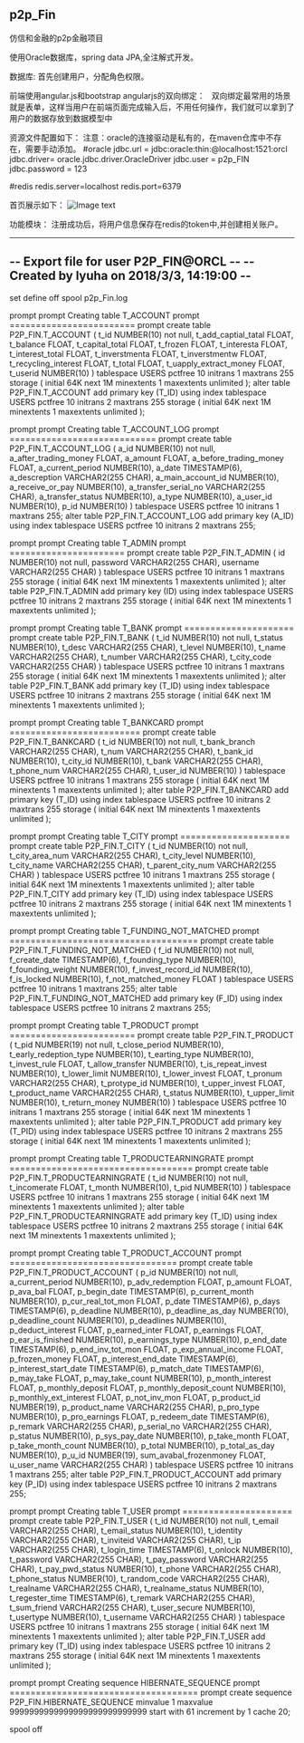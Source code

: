 ## p2p_Fin
仿信和金融的p2p金融项目

使用Oracle数据库，spring data JPA,全注解式开发。

数据库:
  首先创建用户，分配角色权限。

前端使用angular.js和bootstrap
    angularjs的双向绑定：
    双向绑定最常用的场景就是表单，这样当用户在前端页面完成输入后，不用任何操作，我们就可以拿到了用户的数据存放到数据模型中

资源文件配置如下：
注意：oracle的连接驱动是私有的，在maven仓库中不存在，需要手动添加。
#oracle
jdbc.url = jdbc:oracle:thin:@localhost:1521:orcl
jdbc.driver= oracle.jdbc.driver.OracleDriver
jdbc.user = p2p_FIN
jdbc.password = 123

#redis
redis.server=localhost
redis.port=6379

首页展示如下：
![Image text](https://github.com/oceanhaiyang/p2p_Fin/blob/master/haiyang_p2p_home/src/main/webapp/styles/images/home_index.png)

功能模块：
注册成功后，将用户信息保存在redis的token中,并创建相关账户。



--------------------------------------------
-- Export file for user P2P_FIN@ORCL      --
-- Created by lyuha on 2018/3/3, 14:19:00 --
--------------------------------------------

set define off
spool p2p_Fin.log

prompt
prompt Creating table T_ACCOUNT
prompt ========================
prompt
create table P2P_FIN.T_ACCOUNT
(
  t_id                   NUMBER(10) not null,
  t_add_captial_tatal    FLOAT,
  t_balance              FLOAT,
  t_capital_total        FLOAT,
  t_frozen               FLOAT,
  t_interesta            FLOAT,
  t_interest_total       FLOAT,
  t_inverstmenta         FLOAT,
  t_inverstmentw         FLOAT,
  t_recycling_interest   FLOAT,
  t_total                FLOAT,
  t_uapply_extract_money FLOAT,
  t_userid               NUMBER(10)
)
tablespace USERS
  pctfree 10
  initrans 1
  maxtrans 255
  storage
  (
    initial 64K
    next 1M
    minextents 1
    maxextents unlimited
  );
alter table P2P_FIN.T_ACCOUNT
  add primary key (T_ID)
  using index 
  tablespace USERS
  pctfree 10
  initrans 2
  maxtrans 255
  storage
  (
    initial 64K
    next 1M
    minextents 1
    maxextents unlimited
  );

prompt
prompt Creating table T_ACCOUNT_LOG
prompt ============================
prompt
create table P2P_FIN.T_ACCOUNT_LOG
(
  a_id                   NUMBER(10) not null,
  a_after_trading_money  FLOAT,
  a_amount               FLOAT,
  a_before_trading_money FLOAT,
  a_current_period       NUMBER(10),
  a_date                 TIMESTAMP(6),
  a_descreption          VARCHAR2(255 CHAR),
  a_main_account_id      NUMBER(10),
  a_receive_or_pay       NUMBER(10),
  a_transfer_serial_no   VARCHAR2(255 CHAR),
  a_transfer_status      NUMBER(10),
  a_type                 NUMBER(10),
  a_user_id              NUMBER(10),
  p_id                   NUMBER(10)
)
tablespace USERS
  pctfree 10
  initrans 1
  maxtrans 255;
alter table P2P_FIN.T_ACCOUNT_LOG
  add primary key (A_ID)
  using index 
  tablespace USERS
  pctfree 10
  initrans 2
  maxtrans 255;

prompt
prompt Creating table T_ADMIN
prompt ======================
prompt
create table P2P_FIN.T_ADMIN
(
  id       NUMBER(10) not null,
  password VARCHAR2(255 CHAR),
  username VARCHAR2(255 CHAR)
)
tablespace USERS
  pctfree 10
  initrans 1
  maxtrans 255
  storage
  (
    initial 64K
    next 1M
    minextents 1
    maxextents unlimited
  );
alter table P2P_FIN.T_ADMIN
  add primary key (ID)
  using index 
  tablespace USERS
  pctfree 10
  initrans 2
  maxtrans 255
  storage
  (
    initial 64K
    next 1M
    minextents 1
    maxextents unlimited
  );

prompt
prompt Creating table T_BANK
prompt =====================
prompt
create table P2P_FIN.T_BANK
(
  t_id        NUMBER(10) not null,
  t_status    NUMBER(10),
  t_desc      VARCHAR2(255 CHAR),
  t_level     NUMBER(10),
  t_name      VARCHAR2(255 CHAR),
  t_number    VARCHAR2(255 CHAR),
  t_city_code VARCHAR2(255 CHAR)
)
tablespace USERS
  pctfree 10
  initrans 1
  maxtrans 255
  storage
  (
    initial 64K
    next 1M
    minextents 1
    maxextents unlimited
  );
alter table P2P_FIN.T_BANK
  add primary key (T_ID)
  using index 
  tablespace USERS
  pctfree 10
  initrans 2
  maxtrans 255
  storage
  (
    initial 64K
    next 1M
    minextents 1
    maxextents unlimited
  );

prompt
prompt Creating table T_BANKCARD
prompt =========================
prompt
create table P2P_FIN.T_BANKCARD
(
  t_id          NUMBER(10) not null,
  t_bank_branch VARCHAR2(255 CHAR),
  t_num         VARCHAR2(255 CHAR),
  t_bank_id     NUMBER(10),
  t_city_id     NUMBER(10),
  t_bank        VARCHAR2(255 CHAR),
  t_phone_num   VARCHAR2(255 CHAR),
  t_user_id     NUMBER(10)
)
tablespace USERS
  pctfree 10
  initrans 1
  maxtrans 255
  storage
  (
    initial 64K
    next 1M
    minextents 1
    maxextents unlimited
  );
alter table P2P_FIN.T_BANKCARD
  add primary key (T_ID)
  using index 
  tablespace USERS
  pctfree 10
  initrans 2
  maxtrans 255
  storage
  (
    initial 64K
    next 1M
    minextents 1
    maxextents unlimited
  );

prompt
prompt Creating table T_CITY
prompt =====================
prompt
create table P2P_FIN.T_CITY
(
  t_id              NUMBER(10) not null,
  t_city_area_num   VARCHAR2(255 CHAR),
  t_city_level      NUMBER(10),
  t_city_name       VARCHAR2(255 CHAR),
  t_parent_city_num VARCHAR2(255 CHAR)
)
tablespace USERS
  pctfree 10
  initrans 1
  maxtrans 255
  storage
  (
    initial 64K
    next 1M
    minextents 1
    maxextents unlimited
  );
alter table P2P_FIN.T_CITY
  add primary key (T_ID)
  using index 
  tablespace USERS
  pctfree 10
  initrans 2
  maxtrans 255
  storage
  (
    initial 64K
    next 1M
    minextents 1
    maxextents unlimited
  );

prompt
prompt Creating table T_FUNDING_NOT_MATCHED
prompt ====================================
prompt
create table P2P_FIN.T_FUNDING_NOT_MATCHED
(
  f_id                NUMBER(10) not null,
  f_create_date       TIMESTAMP(6),
  f_founding_type     NUMBER(10),
  f_founding_weight   NUMBER(10),
  f_invest_record_id  NUMBER(10),
  f_is_locked         NUMBER(10),
  f_not_matched_money FLOAT
)
tablespace USERS
  pctfree 10
  initrans 1
  maxtrans 255;
alter table P2P_FIN.T_FUNDING_NOT_MATCHED
  add primary key (F_ID)
  using index 
  tablespace USERS
  pctfree 10
  initrans 2
  maxtrans 255;

prompt
prompt Creating table T_PRODUCT
prompt ========================
prompt
create table P2P_FIN.T_PRODUCT
(
  t_pid                  NUMBER(19) not null,
  t_close_period         NUMBER(10),
  t_early_redeption_type NUMBER(10),
  t_earting_type         NUMBER(10),
  t_invest_rule          FLOAT,
  t_allow_transfer       NUMBER(10),
  t_is_repeat_invest     NUMBER(10),
  t_lower_limit          NUMBER(10),
  t_lower_invest         FLOAT,
  t_pronum               VARCHAR2(255 CHAR),
  t_protype_id           NUMBER(10),
  t_upper_invest         FLOAT,
  t_product_name         VARCHAR2(255 CHAR),
  t_status               NUMBER(10),
  t_upper_limit          NUMBER(10),
  t_return_money         NUMBER(10)
)
tablespace USERS
  pctfree 10
  initrans 1
  maxtrans 255
  storage
  (
    initial 64K
    next 1M
    minextents 1
    maxextents unlimited
  );
alter table P2P_FIN.T_PRODUCT
  add primary key (T_PID)
  using index 
  tablespace USERS
  pctfree 10
  initrans 2
  maxtrans 255
  storage
  (
    initial 64K
    next 1M
    minextents 1
    maxextents unlimited
  );

prompt
prompt Creating table T_PRODUCTEARNINGRATE
prompt ===================================
prompt
create table P2P_FIN.T_PRODUCTEARNINGRATE
(
  t_id         NUMBER(10) not null,
  t_incomerate FLOAT,
  t_month      NUMBER(10),
  t_pid        NUMBER(10)
)
tablespace USERS
  pctfree 10
  initrans 1
  maxtrans 255
  storage
  (
    initial 64K
    next 1M
    minextents 1
    maxextents unlimited
  );
alter table P2P_FIN.T_PRODUCTEARNINGRATE
  add primary key (T_ID)
  using index 
  tablespace USERS
  pctfree 10
  initrans 2
  maxtrans 255
  storage
  (
    initial 64K
    next 1M
    minextents 1
    maxextents unlimited
  );

prompt
prompt Creating table T_PRODUCT_ACCOUNT
prompt ================================
prompt
create table P2P_FIN.T_PRODUCT_ACCOUNT
(
  p_id                    NUMBER(10) not null,
  a_current_period        NUMBER(10),
  p_adv_redemption        FLOAT,
  p_amount                FLOAT,
  p_ava_bal               FLOAT,
  p_begin_date            TIMESTAMP(6),
  p_current_month         NUMBER(10),
  p_cur_real_tot_mon      FLOAT,
  p_date                  TIMESTAMP(6),
  p_days                  TIMESTAMP(6),
  p_deadline              NUMBER(10),
  p_deadline_as_day       NUMBER(10),
  p_deadline_count        NUMBER(10),
  p_deadlines             NUMBER(10),
  p_deduct_interest       FLOAT,
  p_earned_inter          FLOAT,
  p_earnings              FLOAT,
  p_ear_is_finished       NUMBER(10),
  p_earnings_type         NUMBER(10),
  p_end_date              TIMESTAMP(6),
  p_end_inv_tot_mon       FLOAT,
  p_exp_annual_income     FLOAT,
  p_frozen_money          FLOAT,
  p_interest_end_date     TIMESTAMP(6),
  p_interest_start_date   TIMESTAMP(6),
  p_match_date            TIMESTAMP(6),
  p_may_take              FLOAT,
  p_may_take_count        NUMBER(10),
  p_month_interest        FLOAT,
  p_monthly_deposit       FLOAT,
  p_monthly_deposit_count NUMBER(10),
  p_monthly_ext_interest  FLOAT,
  p_not_inv_mon           FLOAT,
  p_product_id            NUMBER(19),
  p_product_name          VARCHAR2(255 CHAR),
  p_pro_type              NUMBER(10),
  p_pro_earnings          FLOAT,
  p_redeem_date           TIMESTAMP(6),
  p_remark                VARCHAR2(255 CHAR),
  p_serial_no             VARCHAR2(255 CHAR),
  p_status                NUMBER(10),
  p_sys_pay_date          NUMBER(10),
  p_take_month            FLOAT,
  p_take_month_count      NUMBER(10),
  p_total                 NUMBER(10),
  p_total_as_day          NUMBER(10),
  p_u_id                  NUMBER(19),
  sum_avabal_frozenmoney  FLOAT,
  u_user_name             VARCHAR2(255 CHAR)
)
tablespace USERS
  pctfree 10
  initrans 1
  maxtrans 255;
alter table P2P_FIN.T_PRODUCT_ACCOUNT
  add primary key (P_ID)
  using index 
  tablespace USERS
  pctfree 10
  initrans 2
  maxtrans 255;

prompt
prompt Creating table T_USER
prompt =====================
prompt
create table P2P_FIN.T_USER
(
  t_id              NUMBER(10) not null,
  t_email           VARCHAR2(255 CHAR),
  t_email_status    NUMBER(10),
  t_identity        VARCHAR2(255 CHAR),
  t_inviteid        VARCHAR2(255 CHAR),
  t_ip              VARCHAR2(255 CHAR),
  t_login_time      TIMESTAMP(6),
  t_onlock          NUMBER(10),
  t_password        VARCHAR2(255 CHAR),
  t_pay_password    VARCHAR2(255 CHAR),
  t_pay_pwd_status  NUMBER(10),
  t_phone           VARCHAR2(255 CHAR),
  t_phone_status    NUMBER(10),
  t_random_code     VARCHAR2(255 CHAR),
  t_realname        VARCHAR2(255 CHAR),
  t_realname_status NUMBER(10),
  t_regester_time   TIMESTAMP(6),
  t_remark          VARCHAR2(255 CHAR),
  t_sum_friend      VARCHAR2(255 CHAR),
  t_user_secure     NUMBER(10),
  t_usertype        NUMBER(10),
  t_username        VARCHAR2(255 CHAR)
)
tablespace USERS
  pctfree 10
  initrans 1
  maxtrans 255
  storage
  (
    initial 64K
    next 1M
    minextents 1
    maxextents unlimited
  );
alter table P2P_FIN.T_USER
  add primary key (T_ID)
  using index 
  tablespace USERS
  pctfree 10
  initrans 2
  maxtrans 255
  storage
  (
    initial 64K
    next 1M
    minextents 1
    maxextents unlimited
  );

prompt
prompt Creating sequence HIBERNATE_SEQUENCE
prompt ====================================
prompt
create sequence P2P_FIN.HIBERNATE_SEQUENCE
minvalue 1
maxvalue 9999999999999999999999999999
start with 61
increment by 1
cache 20;


spool off
